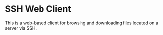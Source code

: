 # SSH Web Client

This is a web-based client for browsing and downloading files located on a server via SSH.

